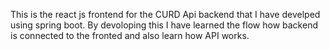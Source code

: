 This is the react js frontend for the CURD Api backend that I have develped using spring boot. By devoloping this I have learned the flow how backend is connected to the fronted and also learn how API works.
